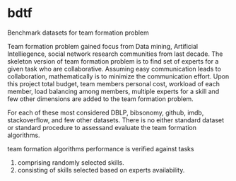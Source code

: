 # bdtf
Benchmark datasets for team formation problem

Team formation problem gained focus from Data mining, Artificial Intelliegence, social network research communities from last decade. 
The skeleton version of team formation problem is to find set of experts for a given task who are collaborative. 
Assuming easy communication leads to collaboration, mathematically is to minimize the communication effort. 
Upon this project total budget, team members personal cost, workload of each member, load balancing among members, multiple experts for a skill 
and few other dimensions are added to the team formation problem.

For each of these most considered DBLP, bibsonomy, github, imdb, stackoverflow, and few other datasets.
There is no either standard dataset or standard procedure to assessand evaluate the team formation algorithms.

team formation algorithms performance is verified against tasks 
1. comprising randomly selected skills.
2. consisting of skills selected based on experts availability.
